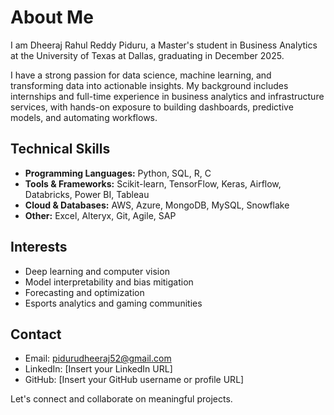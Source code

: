 # About Me

I am Dheeraj Rahul Reddy Piduru, a Master's student in Business Analytics at the University of Texas at Dallas, graduating in December 2025.

I have a strong passion for data science, machine learning, and transforming data into actionable insights. My background includes internships and full-time experience in business analytics and infrastructure services, with hands-on exposure to building dashboards, predictive models, and automating workflows.

## Technical Skills

- **Programming Languages:** Python, SQL, R, C  
- **Tools & Frameworks:** Scikit-learn, TensorFlow, Keras, Airflow, Databricks, Power BI, Tableau  
- **Cloud & Databases:** AWS, Azure, MongoDB, MySQL, Snowflake  
- **Other:** Excel, Alteryx, Git, Agile, SAP

## Interests

- Deep learning and computer vision  
- Model interpretability and bias mitigation  
- Forecasting and optimization  
- Esports analytics and gaming communities

## Contact

- Email: pidurudheeraj52@gmail.com  
- LinkedIn: [Insert your LinkedIn URL]  
- GitHub: [Insert your GitHub username or profile URL]

Let's connect and collaborate on meaningful projects.

